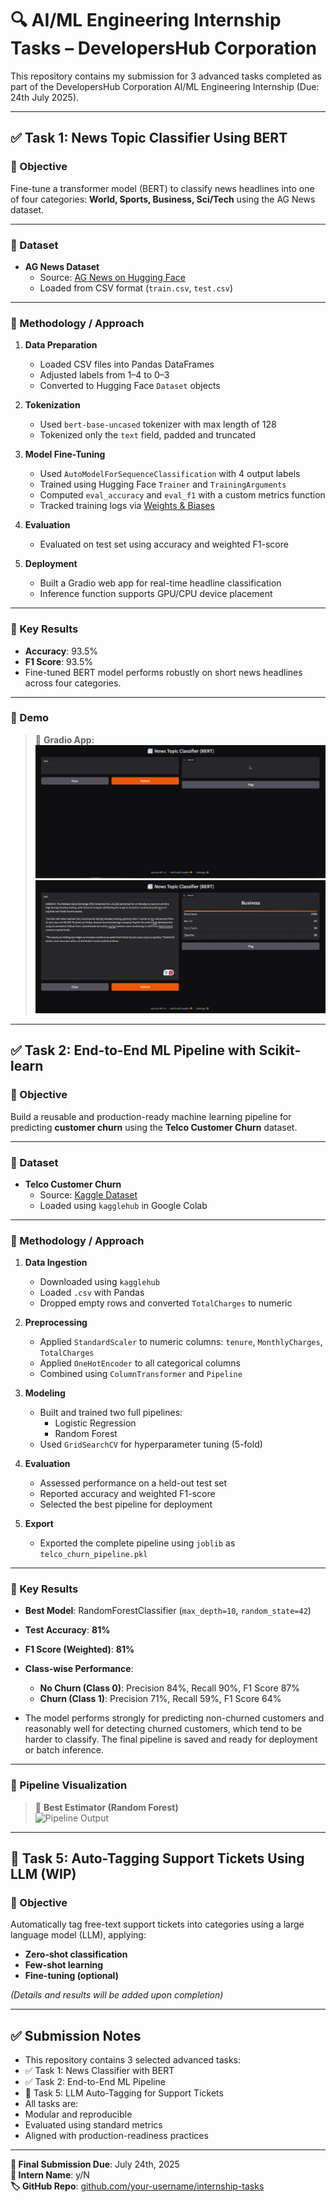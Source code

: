 # 🔍 AI/ML Engineering Internship Tasks – DevelopersHub Corporation

This repository contains my submission for 3 advanced tasks completed as part of the DevelopersHub Corporation AI/ML Engineering Internship (Due: 24th July 2025).

---

## ✅ Task 1: News Topic Classifier Using BERT

### 🔹 Objective

Fine-tune a transformer model (BERT) to classify news headlines into one of four categories: **World, Sports, Business, Sci/Tech** using the AG News dataset.

---

### 🔹 Dataset

- **AG News Dataset**  
  - Source: [AG News on Hugging Face](https://huggingface.co/datasets/ag_news)  
  - Loaded from CSV format (`train.csv`, `test.csv`)

---

### 🔹 Methodology / Approach

1. **Data Preparation**
   - Loaded CSV files into Pandas DataFrames
   - Adjusted labels from 1–4 to 0–3
   - Converted to Hugging Face `Dataset` objects

2. **Tokenization**
   - Used `bert-base-uncased` tokenizer with max length of 128
   - Tokenized only the `text` field, padded and truncated

3. **Model Fine-Tuning**
   - Used `AutoModelForSequenceClassification` with 4 output labels
   - Trained using Hugging Face `Trainer` and `TrainingArguments`
   - Computed `eval_accuracy` and `eval_f1` with a custom metrics function
   - Tracked training logs via [Weights & Biases](https://wandb.ai)

4. **Evaluation**
   - Evaluated on test set using accuracy and weighted F1-score

5. **Deployment**
   - Built a Gradio web app for real-time headline classification
   - Inference function supports GPU/CPU device placement

---

### 🔹 Key Results

- **Accuracy**: 93.5%  
- **F1 Score**: 93.5%  
- Fine-tuned BERT model performs robustly on short news headlines across four categories.

---

### 🔹 Demo

> 🧠 **Gradio App:**  
![alt text](<task 1 a.png>)  
![alt text](<task 1 b.png>)

---

## ✅ Task 2: End-to-End ML Pipeline with Scikit-learn

### 🔹 Objective

Build a reusable and production-ready machine learning pipeline for predicting **customer churn** using the **Telco Customer Churn** dataset.

---

### 🔹 Dataset

- **Telco Customer Churn**  
  - Source: [Kaggle Dataset](https://www.kaggle.com/datasets/blastchar/telco-customer-churn)  
  - Loaded using `kagglehub` in Google Colab

---

### 🔹 Methodology / Approach

1. **Data Ingestion**
   - Downloaded using `kagglehub`
   - Loaded `.csv` with Pandas
   - Dropped empty rows and converted `TotalCharges` to numeric

2. **Preprocessing**
   - Applied `StandardScaler` to numeric columns: `tenure`, `MonthlyCharges`, `TotalCharges`
   - Applied `OneHotEncoder` to all categorical columns
   - Combined using `ColumnTransformer` and `Pipeline`

3. **Modeling**
   - Built and trained two full pipelines:
     - Logistic Regression
     - Random Forest
   - Used `GridSearchCV` for hyperparameter tuning (5-fold)

4. **Evaluation**
   - Assessed performance on a held-out test set
   - Reported accuracy and weighted F1-score
   - Selected the best pipeline for deployment

5. **Export**
   - Exported the complete pipeline using `joblib` as `telco_churn_pipeline.pkl`

---

### 🔹 Key Results

- **Best Model**: RandomForestClassifier (`max_depth=10`, `random_state=42`)
- **Test Accuracy**: **81%**
- **F1 Score (Weighted)**: **81%**
- **Class-wise Performance**:
  - **No Churn (Class 0)**: Precision 84%, Recall 90%, F1 Score 87%
  - **Churn (Class 1)**: Precision 71%, Recall 59%, F1 Score 64%

- The model performs strongly for predicting non-churned customers and reasonably well for detecting churned customers, which tend to be harder to classify. The final pipeline is saved and ready for deployment or batch inference.


---

### 🔹 Pipeline Visualization

> 🧠 **Best Estimator (Random Forest)**  
![Pipeline Output](<paste-your-pipeline-screenshot-path-or-url-here>)

---

## 🚧 Task 5: Auto-Tagging Support Tickets Using LLM (WIP)

### 🔹 Objective

Automatically tag free-text support tickets into categories using a large language model (LLM), applying:
- **Zero-shot classification**
- **Few-shot learning**
- **Fine-tuning (optional)**

_(Details and results will be added upon completion)_

---

## ✅ Submission Notes

- This repository contains 3 selected advanced tasks:
- ✅ Task 1: News Classifier with BERT
- ✅ Task 2: End-to-End ML Pipeline
- 🚧 Task 5: LLM Auto-Tagging for Support Tickets
- All tasks are:
- Modular and reproducible
- Evaluated using standard metrics
- Aligned with production-readiness practices

---

**📅 Final Submission Due**: July 24th, 2025  
**💼 Intern Name**: y/N  
**🏷️ GitHub Repo**: [github.com/your-username/internship-tasks](https://github.com/your-username/internship-tasks)
